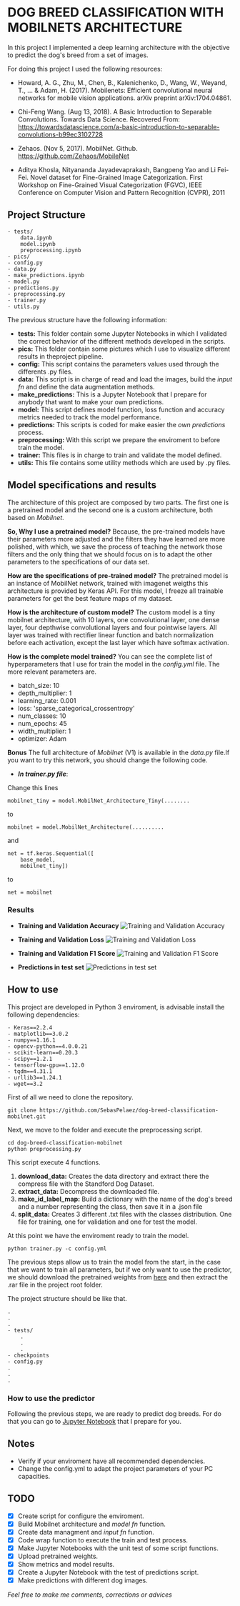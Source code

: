 # DOG BREED CLASSIFICATION WITH MOBILNETS ARCHITECTURE

In this project I implemented a deep learning architecture with the objective to predict the dog's breed from a set of images.

For doing this project I used the following resources:

* Howard, A. G., Zhu, M., Chen, B., Kalenichenko, D., Wang, W., Weyand, T., ... & Adam, H. (2017). Mobilenets: Efficient convolutional neural networks for mobile vision applications. arXiv preprint arXiv:1704.04861.

* Chi-Feng Wang. (Aug 13, 2018). A Basic Introduction to Separable Convolutions. Towards Data Science. Recovered From: https://towardsdatascience.com/a-basic-introduction-to-separable-convolutions-b99ec3102728

* Zehaos. (Nov 5, 2017). MobilNet. Github. https://github.com/Zehaos/MobileNet

* Aditya Khosla, Nityananda Jayadevaprakash, Bangpeng Yao and Li Fei-Fei. Novel dataset for Fine-Grained Image Categorization. First Workshop on Fine-Grained Visual Categorization (FGVC), IEEE Conference on Computer Vision and Pattern Recognition (CVPR), 2011

## Project Structure

```
- tests/
    data.ipynb
    model.ipynb
    preprocessing.ipynb
- pics/
- config.py
- data.py
- make_predictions.ipynb
- model.py
- predictions.py
- preprocessing.py
- trainer.py
- utils.py
```

The previous structure have the following information:

* **tests:** This folder contain some Jupyter Notebooks in which I validated the correct behavior of the different methods developed in the scripts.
* **pics:** This folder contain some pictures which I use to visualize different results in theproject pipeline.
* **config:** This script contains the parameters values used through the differents .py files.
* **data:** This script is in charge of read and load the images, build the _input fn_ and define the data augmentation methods.
* **make_predictions:** This is a Jupyter Notebook that I prepare for anybody that want to make your own predictions.
* **model:** This script defines model function, loss function and accuracy metrics needed to track the model performance.
* **predictions:** This scripts is coded for make easier the _own predictions_ process.
* **preprocessing:** With this script we prepare the enviroment to before train the model.
* **trainer:** This files is in charge to train and validate the model defined.
* **utils:** This file contains some utility methods which are used by .py files.

## Model specifications and results

The architecture of this project are composed by two parts. The first one is a pretrained model and the second one is a custom architecture, both based on _Mobilnet_.

**So, Why I use a pretrained model?** Because, the pre-trained models have their parameters more adjusted and the filters they have learned are more polished, with which, we save the process of teaching the network those filters and the only thing that we should focus on is to adapt the other parameters to the specifications of our data set.

**How are the specifications of pre-trained model?** The pretrained model is an instance of MobilNet network, trained with imagenet weigths this architecture is provided by Keras API. For this model, I freeze all trainable parameters for get the best feature maps of my dataset.

**How is the architecture of custom model?** The custom model is a tiny mobilnet architecture, with 10 layers, one convolutional layer, one dense layer, four depthwise convolutional layers and four pointwise layers. All layer was trained with rectifier linear function and batch normalization before each activation, except the last layer which have softmax activation.

**How is the complete model trained?** You can see the complete list of hyperparameters that I use for train the model in the _config.yml_ file. The more relevant parameters are.
* batch_size: 10
* depth_multiplier: 1
* learning_rate: 0.001
* loss: 'sparse_categorical_crossentropy'
* num_classes: 10
* num_epochs: 45
* width_multiplier: 1
* optimizer: Adam

**Bonus** The full architecture of _Mobilnet_ (V1) is available in the _data.py_ file.If you want to try this network, you should change the following code.

* **_In trainer.py file_**:

Change this lines 

```
mobilnet_tiny = model.MobilNet_Architecture_Tiny(........
```
to 
```
mobilnet = model.MobilNet_Architecture(..........
```

and 

```
net = tf.keras.Sequential([
    base_model,
    mobilnet_tiny])
```
to
```
net = mobilnet
```

### Results
* **Training and Validation Accuracy**
![Training and Validation Accuracy](/pics/Training_Validation_Accuracy.png?raw=true)

* **Training and Validation Loss**
![Training and Validation Loss](/pics/Training_Validation_Loss.png?raw=true)

* **Training and Validation F1 Score**
![Training and Validation F1 Score](/pics/Epoch_F1_Training_Validation.png?raw=true)

* **Predictions in test set**
![Predictions in test set](/pics/Predictions_Test_Set.png?raw=true)


## How to use

This project are developed in Python 3 enviroment, is advisable install the following dependencies:

```
- Keras==2.2.4
- matplotlib==3.0.2
- numpy==1.16.1
- opencv-python==4.0.0.21
- scikit-learn==0.20.3
- scipy==1.2.1
- tensorflow-gpu==1.12.0
- tqdm==4.31.1
- urllib3==1.24.1
- wget==3.2
```

First of all we need to clone the repository.
```
git clone https://github.com/SebasPelaez/dog-breed-classification-mobilnet.git
```

Next, we move to the folder and execute the preprocessing script.
```
cd dog-breed-classification-mobilnet
python preprocessing.py
```

This script execute 4 functions.

1. **download_data:** Creates the data directory and extract there the compress file with the Standford Dog Dataset.
2. **extract_data:** Decompress the downloaded file.
3. **make_id_label_map:** Build a dictionary with the name of the dog's breed and a number representing the class, then save it in a .json file
4. **split_data:** Creates 3 different .txt files with the classes distribution. One file for training, one for validation and one for test the model.

At this point we have the enviroment ready to train the model.
```
python trainer.py -c config.yml
```

The previous steps allow us to train the model from the start, in the case that we want to train all parameters, but if we only want to use the predictor, we should download the pretrained weights from [here](https://www.dropbox.com/s/lfccfplsi0ry2rf/dog_breed_classification_mobilnet_checkpoints.rar?dl=1) and then extract the .rar file in the project root folder.

The project structure should be like that.

```
.
.
.
- tests/
    .
    .
    .
- checkpoints
- config.py
.
.
.
```

### How to use the predictor

Following the previous steps, we are ready to predict dog breeds. For do that you can go to [Jupyter Notebook](/make_predictions.ipynb) that I prepare for you.

## Notes

* Verify if your enviroment have all recommended dependencies.
* Change the config.yml to adapt the project parameters of your PC capacities.


## TODO

- [x] Create script for configure the enviroment.
- [x] Build Mobilnet architecture and _model fn_ function.
- [x] Create data managment and _input fn_ function.
- [x] Code wrap function to execute the train and test process.
- [x] Make Jupyter Notebooks with the unit test of some script functions.
- [x] Upload pretrained weights.
- [x] Show metrics and model results.
- [x] Create a Jupyter Notebook with the test of predictions script.
- [x] Make predictions with different dog images.

_Feel free to make me comments, corrections or advices_